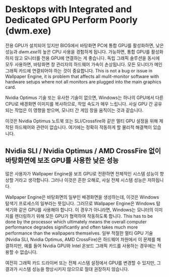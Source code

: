 # Desktops with Integrated and Dedicated GPU Perform Poorly (dwm.exe)

전용 GPU가 설치되어 있지만 BIOS에서 바탕화면 PC에 통합 GPU를 활성화하면, 낮은 성능과 *dwm.exe*의 높은 CPU 사용을 경험하게 됩니다. 가능하면, 통합 GPU를 활성화하지 않고 모니터를 전용 GPU에 연결하는 게 좋습니다. 독립 그래픽 솔루션을 동시에 모두 사용하면, 바탕화면 창 관리자의 하드웨어 가속이 손상됩니다. 모든 모니터가 메인 그래픽 카드에 연결되어야 하는 것이 중요합니다. This is not a bug or issue in Wallpaper Engine, it is problem that affects all mulit-monitor software with hardware setups where not all monitors are plugged into the main graphics card.

Nvidia Optimus 기술 또는 유사한 기술이 없으면, Windows는 하나의 GPU에서 다른 CPU로 배경화면 이미지를 복사하므로, 작업 속도가 매우 느립니다. 사실 GPU 간 공유되는 작업은 이 영향을 받으며, 모니터 간 게임 창을 움직이는 것과 같습니다.

이것은 Nvidia Optimus 노트북 또는 SLI/Crossfire와 같은 멀티 GPU 설정을 위해 제작된 하드웨어와 관련이 없습니다. 여기에는 정확히 작동하게 할 물리적 해결책이 있습니다.

## Nvidia SLI / Nvidia Optimus / AMD CrossFire 없이 바탕화면에 보조 GPU를 사용한 낮은 성능

많은 사용자가 Wallpaper Engine을 보조 GPU로 전환하면 전체적인 시스템 성능이 향상할 거라고 생각합니다. 그러나 이것은 흔한 오해로, 사실 전체 시스템 성능은 저하됩니다.

Wallpaper Engine은 바탕화면의 일부인 배경화면을 생성하는데, 이것은 Windows 탐색기 프로세스의 일부라는 뜻입니다. 그러므로 Wallpaper Engine은 Windows 탐색기와 같은 GPU를 사용해야 합니다. 이 경우가 아니라면, Windows는 모니터의 이미지를 렌더링하기 위해 모든 GPU가 협력하여 작동하도록 합니다. This has to be done by the processor which ultimately means the overall computer performance degrades significantly and often takes much more performance than the wallpapers themselves. 일부 적절한 멀티 GPU 기술(Nvidia SLI, Nvidia Optimus, AMD CrossFire)은 하드웨어 차원에서 이 문제를 해결하지만, 예를 들어 Nvidia GPU와 Intel 온보드 그래픽 카드를 사용하는 경우에는 적용할 수 없습니다.

여전히 그래픽 카드 드라이버 또는 전체 시스템 설정에서 GPU를 변경할 수 있지만, 그 결과가 시스템 성능을 향상시키지 않으므로 절대 권장하지 않습니다.
